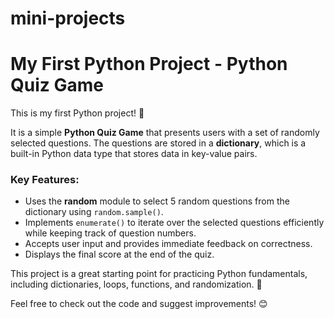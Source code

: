 # mini-projects

# My First Python Project - Python Quiz Game  

This is my first Python project! 🎉  

It is a simple **Python Quiz Game** that presents users with a set of randomly selected questions. The questions are stored in a **dictionary**, which is a built-in Python data type that stores data in key-value pairs.  

### Key Features:  
- Uses the **random** module to select 5 random questions from the dictionary using `random.sample()`.  
- Implements `enumerate()` to iterate over the selected questions efficiently while keeping track of question numbers.  
- Accepts user input and provides immediate feedback on correctness.  
- Displays the final score at the end of the quiz.  

This project is a great starting point for practicing Python fundamentals, including dictionaries, loops, functions, and randomization. 🚀  

Feel free to check out the code and suggest improvements! 😊  
